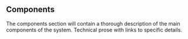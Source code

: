 
## Components

The components section will contain a thorough description of the main components of the system. Technical prose with links to specific details.
